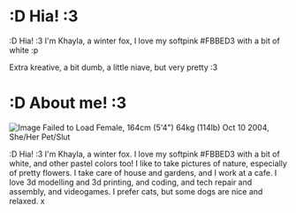 # :D Hia! :3
:D Hia! :3 I'm Khayla, a winter fox, I love my softpink #FBBED3 with a bit of white :p

Extra kreative, a bit dumb, a little niave, but very pretty :3

# :D About me! :3

![Image Failed to Load](image_url)
Female, 164cm (5'4") 64kg (114lb) Oct 10 2004, She/Her Pet/Slut

:D Hia! :3 I'm Khayla, a winter fox. I love my softpink #FBBED3 with a bit of white, and other pastel colors too! I like to take pictures of nature, especially of pretty flowers. I take care of house and gardens, and I work at a cafe. I love 3d modelling and 3d printing, and coding, and tech repair and assembly, and videogames. I prefer cats, but some dogs are nice and relaxed. x
